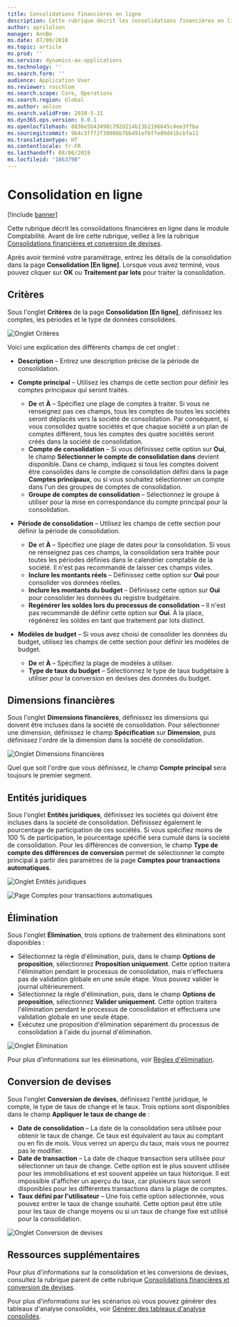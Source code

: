 ```yaml
---
title: Consolidations financières en ligne
description: Cette rubrique décrit les consolidations financières en ligne dans le module Comptabilité.
author: aprilolson
manager: AnnBe
ms.date: 07/09/2018
ms.topic: article
ms.prod: ''
ms.service: dynamics-ax-applications
ms.technology: ''
ms.search.form: ''
audience: Application User
ms.reviewer: roschlom
ms.search.scope: Core, Operations
ms.search.region: Global
ms.author: aolson
ms.search.validFrom: 2018-5-31
ms.dyn365.ops.version: 8.0.1
ms.openlocfilehash: 8836e5b43498c792d214b13b2196645c4ee3ffba
ms.sourcegitcommit: 9b4c3fff2f30006b7bb491ef6ffe89d41bcbfa11
ms.translationtype: HT
ms.contentlocale: fr-FR
ms.lasthandoff: 08/06/2019
ms.locfileid: "1863798"
---
```

# <a name="consolidate-online"></a>Consolidation en ligne

[!include [banner](../includes/banner.md)]

Cette rubrique décrit les consolidations financières en ligne dans le module Comptabilité. Avant de lire cette rubrique, veillez à lire la rubrique [Consolidations financières et conversion de devises](financial-consolidations-currency-translation.md).

Après avoir terminé votre paramétrage, entrez les détails de la consolidation dans la page **Consolidation [En ligne]**. Lorsque vous avez terminé, vous pouvez cliquer sur **OK** ou **Traitement par lots** pour traiter la consolidation.

## <a name="criteria"></a>Critères
Sous l'onglet **Critères** de la page **Consolidation [En ligne]**, définissez les comptes, les périodes et le type de données consolidées.

![Onglet Critères](./media/criteria-consolidate-online.png "Onglet Critères")

Voici une explication des différents champs de cet onglet :

- **Description** – Entrez une description précise de la période de consolidation.
- **Compte principal** – Utilisez les champs de cette section pour définir les comptes principaux qui seront traités.

    - **De** et **À** – Spécifiez une plage de comptes à traiter. Si vous ne renseignez pas ces champs, tous les comptes de toutes les sociétés seront déplacés vers la société de consolidation. Par conséquent, si vous consolidez quatre sociétés et que chaque société a un plan de comptes différent, tous les comptes des quatre sociétés seront créés dans la société de consolidation.
    - **Compte de consolidation** – Si vous définissez cette option sur **Oui**, le champ **Sélectionner le compte de consolidation dans** devient disponible. Dans ce champ, indiquez si tous les comptes doivent être consolidés dans le compte de consolidation défini dans la page **Comptes principaux**, ou si vous souhaitez sélectionner un compte dans l'un des groupes de comptes de consolidation.
    - **Groupe de comptes de consolidation** – Sélectionnez le groupe à utiliser pour la mise en correspondance du compte principal pour la consolidation.

- **Période de consolidation** – Utilisez les champs de cette section pour définir la période de consolidation.

    - **De** et **À** – Spécifiez une plage de dates pour la consolidation. Si vous ne renseignez pas ces champs, la consolidation sera traitée pour toutes les périodes définies dans le calendrier comptable de la société. Il n'est pas recommandé de laisser ces champs vides.
    - **Inclure les montants réels** – Définissez cette option sur **Oui** pour consolider vos données réelles.
    - **Inclure les montants du budget** – Définissez cette option sur **Oui** pour consolider les données du registre budgétaire.
    - **Regénérer les soldes lors du processus de consolidation** – Il n'est pas recommandé de définir cette option sur **Oui**. À la place, régénérez les soldes en tant que traitement par lots distinct.

- **Modèles de budget** – Si vous avez choisi de consolider les données du budget, utilisez les champs de cette section pour définir les modèles de budget.

    - **De** et **À** – Spécifiez la plage de modèles à utiliser.
    - **Type de taux du budget** – Sélectionnez le type de taux budgétaire à utiliser pour la conversion en devises des données du budget.

## <a name="financial-dimensions"></a>Dimensions financières
Sous l'onglet **Dimensions financières**, définissez les dimensions qui doivent être incluses dans la société de consolidation. Pour sélectionner une dimension, définissez le champ **Spécification** sur **Dimension**, puis définissez l'ordre de la dimension dans la société de consolidation.

![Onglet Dimensions financières](./media/financial-dimensions-cons.png "Onglet Dimensions financières")

Quel que soit l'ordre que vous définissez, le champ **Compte principal** sera toujours le premier segment.

## <a name="legal-entities"></a>Entités juridiques
Sous l'onglet **Entités juridiques**, définissez les sociétés qui doivent être incluses dans la société de consolidation. Définissez également le pourcentage de participation de ces sociétés. Si vous spécifiez moins de 100 % de participation, le pourcentage spécifié sera cumulé dans la société de consolidation. Pour les différences de conversion, le champ **Type de compte des différences de conversion** permet de sélectionner le compte principal à partir des paramètres de la page **Comptes pour transactions automatiques**.

![Onglet Entités juridiques](./media/legal-entities-cons.png "Onglet Entités juridiques")

![Page Comptes pour transactions automatiques](./media/accounts-for-automatic-cons.png "Page Comptes pour transactions automatiques")

## <a name="elimination"></a>Élimination
Sous l'onglet **Élimination**, trois options de traitement des éliminations sont disponibles :

- Sélectionnez la règle d'élimination, puis, dans le champ **Options de proposition**, sélectionnez **Proposition uniquement**. Cette option traitera l'élimination pendant le processus de consolidation, mais n'effectuera pas de validation globale en une seule étape. Vous pouvez valider le journal ultérieurement.
- Sélectionnez la règle d'élimination, puis, dans le champ **Options de proposition**, sélectionnez **Valider uniquement**. Cette option traitera l'élimination pendant le processus de consolidation et effectuera une validation globale en une seule étape.
- Exécutez une proposition d'élimination séparément du processus de consolidation à l'aide du journal d'élimination.

![Onglet Élimination](./media/elimination-cons-onl.png "Onglet Élimination")

Pour plus d'informations sur les éliminations, voir [Règles d'élimination](./elimination-rules.md).

## <a name="currency-translation"></a>Conversion de devises
Sous l'onglet **Conversion de devises**, définissez l'entité juridique, le compte, le type de taux de change et le taux. Trois options sont disponibles dans le champ **Appliquer le taux de change de** :

- **Date de consolidation** – La date de la consolidation sera utilisée pour obtenir le taux de change. Ce taux est équivalent au taux au comptant ou en fin de mois. Vous verrez un aperçu du taux, mais vous ne pourrez pas le modifier.
- **Date de transaction** – La date de chaque transaction sera utilisée pour sélectionner un taux de change. Cette option est le plus souvent utilisée pour les immobilisations et est souvent appelée un taux historique. Il est impossible d'afficher un aperçu du taux, car plusieurs taux seront disponibles pour les différentes transactions dans la plage de comptes.
- **Taux défini par l'utilisateur** – Une fois cette option sélectionnée, vous pouvez entrer le taux de change souhaité. Cette option peut être utile pour les taux de change moyens ou si un taux de change fixe est utilisé pour la consolidation.

![Onglet Conversion de devises](./media/currency-translation-cons-online.png "Onglet Conversion de devises")

## <a name="additional-resources"></a>Ressources supplémentaires

Pour plus d'informations sur la consolidation et les conversions de devises, consultez la rubrique parent de cette rubrique [Consolidations financières et conversion de devises](./financial-consolidations-currency-translation.md).

Pour plus d'informations sur les scénarios où vous pouvez générer des tableaux d'analyse consolidés, voir [Générer des tableaux d'analyse consolidés](./generating-consolidated-financial-statements.md).
